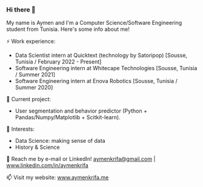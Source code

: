 ### Hi there 👋

My name is Aymen and I'm a Computer Science/Software Engineering student from Tunisia. Here's some info about me!

⚡ Work experience:
- Data Scientist intern at Quicktext (technology by Satoripop) [Sousse, Tunisia / February 2022 - Present]
- Software Engineering intern at Whitecape Technologies [Sousse, Tunisia / Summer 2021]
- Software Engineering intern at Enova Robotics [Sousse, Tunisia / Summer 2020]

🔭 Current project: 
- User segmentation and behavior predictor (Python + Pandas/Numpy/Matplotlib + Scitkit-learn).

🌱 Interests:
- Data Science: making sense of data
- History & Science

💬 Reach me by e-mail or LinkedIn! aymenkrifa@gmail.com | www.linkedin.com/in/aymenkrifa

📫 Visit my website: www.aymenkrifa.me
